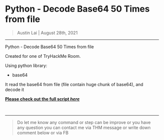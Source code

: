 # Python - Decode Base64 50 Times from file

> Austin Lai | August 28th, 2021

---

<!-- Description -->

Python - Decode Base64 50 Times from file

Created for one of TryHackMe Room.

Using python library:

- base64

It read the base64 from file (file contain huge chunk of base64), and decode it

**[Please check out the full script _here_](https://github.com/austin-lai/Python-Decode-Base64-50-Times-from-file/blob/master/python-decode-huge-b64.py)**

<!-- /Description -->

<br />

---

> Do let me know any command or step can be improve or you have any question you can contact me via THM message or write down comment below or via FB


